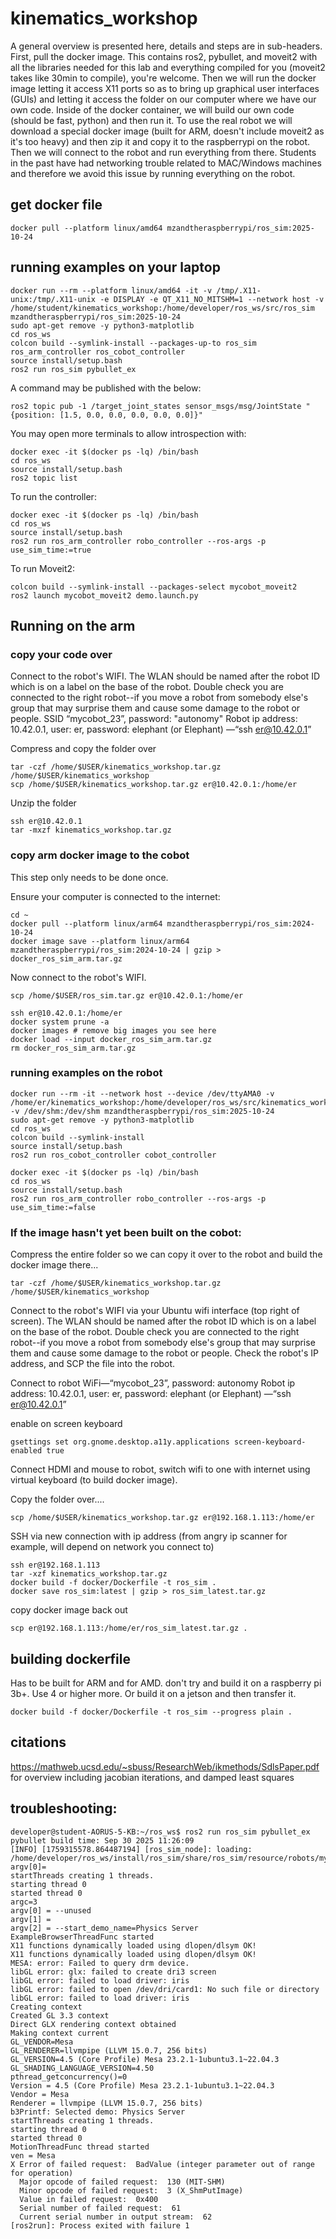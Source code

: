 # kinematics_workshop

A general overview is presented here, details and steps are in sub-headers. First, pull the docker image. This contains ros2, pybullet, and moveit2 with all the libraries needed for this lab and everything compiled for you (moveit2 takes like 30min to compile), you're welcome. Then we will run the docker image letting it access X11 ports so as to bring up graphical user interfaces (GUIs) and letting it access the folder on our computer where we have our own code. Inside of the docker container, we will build our own code (should be fast, python) and then run it. To use the real robot we will download a special docker image (built for ARM, doesn't include moveit2 as it's too heavy) and then zip it and copy it to the raspberrypi on the robot. Then we will connect to the robot and run everything from there. Students in the past have had networking trouble related to MAC/Windows machines and therefore we avoid this issue by running everything on the robot.

## get docker file

```
docker pull --platform linux/amd64 mzandtheraspberrypi/ros_sim:2025-10-24
```

## running examples on your laptop

```
docker run --rm --platform linux/amd64 -it -v /tmp/.X11-unix:/tmp/.X11-unix -e DISPLAY -e QT_X11_NO_MITSHM=1 --network host -v /home/student/kinematics_workshop:/home/developer/ros_ws/src/ros_sim mzandtheraspberrypi/ros_sim:2025-10-24
sudo apt-get remove -y python3-matplotlib
cd ros_ws
colcon build --symlink-install --packages-up-to ros_sim ros_arm_controller ros_cobot_controller
source install/setup.bash
ros2 run ros_sim pybullet_ex
```

A command may be published with the below:
```
ros2 topic pub -1 /target_joint_states sensor_msgs/msg/JointState "{position: [1.5, 0.0, 0.0, 0.0, 0.0, 0.0]}"
```

You may open more terminals to allow introspection with:
```
docker exec -it $(docker ps -lq) /bin/bash
cd ros_ws
source install/setup.bash
ros2 topic list
```

To run the controller:

```
docker exec -it $(docker ps -lq) /bin/bash
cd ros_ws
source install/setup.bash
ros2 run ros_arm_controller robo_controller --ros-args -p use_sim_time:=true
```

To run Moveit2:
```
colcon build --symlink-install --packages-select mycobot_moveit2
ros2 launch mycobot_moveit2 demo.launch.py
```

## Running on the arm

### copy your code over

Connect to the robot's WIFI. The WLAN should be named after the robot ID which is on a label on the base of the robot. Double check you are connected to the right robot--if you move a robot from somebody else's group that may surprise them and cause some damage to the robot or people.  SSID “mycobot_23”, password: "autonomy"
Robot ip address: 10.42.0.1, user: er, password: elephant (or Elephant) —“ssh er@10.42.0.1”

Compress and copy the folder over
```
tar -czf /home/$USER/kinematics_workshop.tar.gz /home/$USER/kinematics_workshop
scp /home/$USER/kinematics_workshop.tar.gz er@10.42.0.1:/home/er
```

Unzip the folder
```
ssh er@10.42.0.1
tar -mxzf kinematics_workshop.tar.gz
```

### copy arm docker image to the cobot

This step only needs to be done once.

Ensure your computer is connected to the internet:

```
cd ~
docker pull --platform linux/arm64 mzandtheraspberrypi/ros_sim:2024-10-24
docker image save --platform linux/arm64 mzandtheraspberrypi/ros_sim:2024-10-24 | gzip > docker_ros_sim_arm.tar.gz
```

Now connect to the robot's WIFI.
```
scp /home/$USER/ros_sim.tar.gz er@10.42.0.1:/home/er
```
```
ssh er@10.42.0.1:/home/er
docker system prune -a
docker images # remove big images you see here
docker load --input docker_ros_sim_arm.tar.gz
rm docker_ros_sim_arm.tar.gz
```


### running examples on the robot

```
docker run --rm -it --network host --device /dev/ttyAMA0 -v /home/er/kinematics_workshop:/home/developer/ros_ws/src/kinematics_workshop -v /dev/shm:/dev/shm mzandtheraspberrypi/ros_sim:2025-10-24
sudo apt-get remove -y python3-matplotlib
cd ros_ws
colcon build --symlink-install
source install/setup.bash
ros2 run ros_cobot_controller cobot_controller
```

```
docker exec -it $(docker ps -lq) /bin/bash
cd ros_ws
source install/setup.bash
ros2 run ros_arm_controller robo_controller --ros-args -p use_sim_time:=false
```


### If the image hasn't yet been built on the cobot:
Compress the entire folder so we can copy it over to the robot and build the docker image there...

```
tar -czf /home/$USER/kinematics_workshop.tar.gz /home/$USER/kinematics_workshop
```

Connect to the robot's WIFI via your Ubuntu wifi interface (top right of screen). The WLAN should be named after the robot ID which is on a label on the base of the robot. Double check you are connected to the right robot--if you move a robot from somebody else's group that may surprise them and cause some damage to the robot or people. Check the robot's IP address, and SCP the file into the robot.

Connect to robot WiFi—“mycobot_23”, password: autonomy
Robot ip address: 10.42.0.1, user: er, password: elephant (or Elephant) —“ssh er@10.42.0.1”

enable on screen keyboard
```
gsettings set org.gnome.desktop.a11y.applications screen-keyboard-enabled true
```

Connect HDMI and mouse to robot, switch wifi to one with internet using virtual keyboard (to build docker image).

Copy the folder over....
```
scp /home/$USER/kinematics_workshop.tar.gz er@192.168.1.113:/home/er
```

SSH via new connection with ip address (from angry ip scanner for example, will depend on network you connect to)
```
ssh er@192.168.1.113
tar -xzf kinematics_workshop.tar.gz
docker build -f docker/Dockerfile -t ros_sim .
docker save ros_sim:latest | gzip > ros_sim_latest.tar.gz
```

copy docker image back out
```
scp er@192.168.1.113:/home/er/ros_sim_latest.tar.gz .
```


## building dockerfile

Has to be built for ARM and for AMD. don't try and build it on a raspberry pi 3b+. Use 4 or higher more. Or build it on a jetson and then transfer it.

```
docker build -f docker/Dockerfile -t ros_sim --progress plain .
```

## citations

https://mathweb.ucsd.edu/~sbuss/ResearchWeb/ikmethods/SdlsPaper.pdf for overview including jacobian iterations, and damped least squares

## troubleshooting:

```
developer@student-AORUS-5-KB:~/ros_ws$ ros2 run ros_sim pybullet_ex 
pybullet build time: Sep 30 2025 11:26:09
[INFO] [1759315578.864487194] [ros_sim_node]: loading: /home/developer/ros_ws/install/ros_sim/share/ros_sim/resource/robots/mycobot_280_pi/mycobot_280_pi_mod.urdf
argv[0]=
startThreads creating 1 threads.
starting thread 0
started thread 0 
argc=3
argv[0] = --unused
argv[1] = 
argv[2] = --start_demo_name=Physics Server
ExampleBrowserThreadFunc started
X11 functions dynamically loaded using dlopen/dlsym OK!
X11 functions dynamically loaded using dlopen/dlsym OK!
MESA: error: Failed to query drm device.
libGL error: glx: failed to create dri3 screen
libGL error: failed to load driver: iris
libGL error: failed to open /dev/dri/card1: No such file or directory
libGL error: failed to load driver: iris
Creating context
Created GL 3.3 context
Direct GLX rendering context obtained
Making context current
GL_VENDOR=Mesa
GL_RENDERER=llvmpipe (LLVM 15.0.7, 256 bits)
GL_VERSION=4.5 (Core Profile) Mesa 23.2.1-1ubuntu3.1~22.04.3
GL_SHADING_LANGUAGE_VERSION=4.50
pthread_getconcurrency()=0
Version = 4.5 (Core Profile) Mesa 23.2.1-1ubuntu3.1~22.04.3
Vendor = Mesa
Renderer = llvmpipe (LLVM 15.0.7, 256 bits)
b3Printf: Selected demo: Physics Server
startThreads creating 1 threads.
starting thread 0
started thread 0 
MotionThreadFunc thread started
ven = Mesa
X Error of failed request:  BadValue (integer parameter out of range for operation)
  Major opcode of failed request:  130 (MIT-SHM)
  Minor opcode of failed request:  3 (X_ShmPutImage)
  Value in failed request:  0x400
  Serial number of failed request:  61
  Current serial number in output stream:  62
[ros2run]: Process exited with failure 1
```